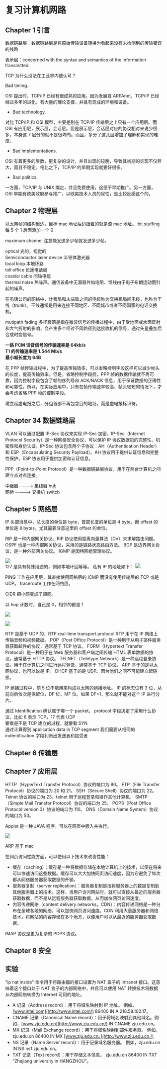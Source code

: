# 复习计算机网路

## Chapter 1 引言

数据链路层：数据链路层是将原始传输设备转换为看起来没有未检测到的传输错误的线路

表示层：concerned with the syntax and semantics of the information transmitted.

TCP 为什么没法在工业界内被认可？

Bad timing. <p data-pid="WxQuAib6">OSI 提出时，TCP/IP 已经有很成熟的应用。因为发展自 ARPAnet，TCP/IP 已经经过多年的进化，有大量的理论支撑，并且有现成的环境和设备。</p><ul><li data-pid="c01pFMK6"> Bad technology.</li></ul><p data-pid="3rgoghi1">对比 TCP/IP 和 OSI 模型，主要差别在 TCP/IP 传输层之上只有一个应用层。而 OSI 有应用层，展示层，会话层。但是展示层，会话层对应的协议相对来说少很多，本身这 7 层分的就不是很均匀。而且，多分了这几层增加了理解和实现的难度。</p><ul><li data-pid="0Kfazg-p">Bad implementations.</li></ul><p data-pid="E9w9hhHu">OSI 有着更多的层数，更复杂的设计，并且出现的较晚，导致其初期的实现不仅巨大，而且不稳定。相比之下，TCP/IP 的早期实现就要好很多。</p><ul><li data-pid="cxp5LTZ1">Bad politics.</li></ul><p data-pid="GzyxCpYH">一方面，TCP/IP 与 UNIX 绑定，并且免费使用，这便于早期推广。另一方面，OSI 早期有欧美政府参与推广，以欧美技术人员的尿性，是比较反感这个的。</p>

## Chapter 2 物理层

以太网帧的结构里边，目标 mac 地址后边跟着的就是源 mac 地址。
bit stuffing 每 5 个 1 后面添加一个 0

maximum channel 注意能发送多少帧就发送多少帧。

optical 光的，视觉的  
Semiconductor laser device 半导体激光器  
local loop 本地环路  
toll office 长途电话局  
coaxial cable 同轴电缆  
thermal noise 热噪声。通信设备中无源器件如电阻、馈线由于电子布朗运动而引起的噪声。

在电话公司的网络中，计费局和末端局之间的电缆称为交换机局间电缆，也称为干线（trunk）。干线通常是用来连接不同地区、不同城市或者不同国家的电话交换机。

mutipath fading 多径衰落是指在微波信号的传播过程中，由于受地面或水面反射和大气折射的影响，会产生多个经过不同路径到达接收机的信号，通过矢量叠加后合成时变信号。

**一路 PCM 话音信号的传输速率是 64kb/s  
T1 的传输速率是 1.544 Mb/s**  
**最小帧长度为 64B**

在 PPP 帧传输过程中，为了提高传输效率，可以省略控制字段这样可以减少帧头的长度，提高传输效率。但是，省略控制字段后，PPP 帧的数据传输就不再可靠，因为控制字段包含了帧的序列号和 ACK/NACK 信息，用于保证数据的正确性和可靠性。所以，在实际应用中，只有在帧传输速率较高、帧头较短的情况下，才会考虑省略 PPP 帧的控制字段。

建立起虚电报之后，分组首部不再包含目的地址，而是虚电报标识符。

## Chapter 34 数据链路层

VLAN 可以通过配置 IP-Sec 协议来实现 IP-Sec 加密。IP-Sec（Internet Protocol Security）是一种网络安全协议，可以保护 IP 协议数据包的完整性、机密性和身份认证。IP-Sec 协议包含两个子协议：AH（Authentication Header）和 ESP（Encapsulating Security Payload）。AH 协议用于提供认证信息和完整性保护，ESP 协议用于提供加密和认证信息。

PPP（Point-to-Point Protocol）是一种数据链路层协议，用于在两台计算机之间建立点对点连接。

中继器 ----> 集线器 hub  
网桥 -----> 交换机 switch

## Chapter 5 网络层

IP 头部消息中，总长度的单位是 byte，首部长度的单位是 4 byte，而 offset 的单位是 8 bytes。尤其需要注意这里的 offset 的单位。

RIP 是一种内部网关协议。RIP 协议使用距离向量算法（DV）来求解路由问题。
OSPF 也是一种内部网关协议，采用的是链路状态路由方法。
BGP 是边界网关协议，是一种外部网关协议。
IGMP 是因特网组管理协议。

![](https://lemonapostlepicgo.oss-cn-hangzhou.aliyuncs.com/img/202301071716528.png)  
127 是具有特殊用途的，例如本地环回等等。
私有 IP 的地址如下：
![](https://lemonapostlepicgo.oss-cn-hangzhou.aliyuncs.com/img/202301071711584.png)

PING 工作在应用层，其直接使用网络层的 ICMP 而没有使用传输层的 TCP 或是 UDP。
traceroute 工作在网络层。

CIDR 把小网变成了超网。

以 hop 计数时，自己是 0，相邻的都是 1

![](https://lemonapostlepicgo.oss-cn-hangzhou.aliyuncs.com/img/202301072024341.png)

![](https://lemonapostlepicgo.oss-cn-hangzhou.aliyuncs.com/img/202301072024337.png)

RTP 是基于 UDP 的，RTP real-time transport protocol RTP 用于在 IP 网络上传输音频和视频数据。
POP（Post Office Protocol）是一种用于从电子邮件服务器获取邮件的协议，通常基于 TCP 协议。
FORM（Hypertext Transfer Protocol）是一种用于在 Web 服务器和客户端之间传输 HTML 表单数据的协议，通常基于 HTTP 协议。
TELNET（Teletype Network）是一种远程登录协议，用于在计算机之间进行远程登录，通常基于 TCP 协议。
ARP 基于的是以太网协议，也可以说是 IP。
DHCP 基于的是 UDP。因为他们之间不可能建立起链接。

IP 组播过程中，前 5 位不能用来构成以太网的组播地址。
IP 的标志位有 3 位，从前向后依次是保留位，DF 位，MF 位。如果 DF=1，那么就不能对这个 IP 进行分片。

通过 Identification 确认属于哪一个 packet。
protocol 字段决定了采用什么协议，比如 6 表示 TCP，17 代表 UDP  
要看是不是 TCP 建立的过程，就要看 SYN  
通过计算得到 application data in TCP segment
我们需要从相同的 indentification 字段判断出发送者和接受者

## Chapter 6 传输层

## Chapter 7 应用层

HTTP（HyperText Transfer Protocol）协议的端口为 80。
FTP（File Transfer Protocol）协议的端口为 20 和 21。
SSH（Secure Shell）协议的端口为 22。
Telnet 协议的端口为 23。telnet 用于远程登录和操作其他计算机。
SMTP（Simple Mail Transfer Protocol）协议的端口为 25。
POP3（Post Office Protocol version 3）协议的端口为 110。
DNS（Domain Name System）协议的端口为 53。

Applet 是一种 JAVA 程序，可以在网页中嵌入并执行。

![](https://lemonapostlepicgo.oss-cn-hangzhou.aliyuncs.com/img/202301071950190.png)

ARP 基于 mac

在网页访问性能方面，可以使用以下技术来改善性能：

- 缓存（caching）：缓存是一种将数据存储在本地计算机上的技术，以便在将来可以快速访问这些数据。缓存可以大大加快网页访问速度，因为它避免了每次都从网络服务器获取数据的开销。
- 服务器复制（server replication）：服务器复制是指将服务器上的数据复制到其他服务器上的技术。这样，当用户访问网站时，就可以直接从最近的服务器获取数据，而不是从远程服务器获取数据，从而加快网页访问速度。
- 内容传递网络（content delivery networks，CDN）：内容传递网络是一种分布在全球各地的网络，可以加快网页访问速度。CDN 利用大量服务器和网络技术，将网站的内容存储在多个地方，以便用户可以从最近的服务器获取数据。

IMAP 协议是更为复杂的 POP3 协议。

## Chapter 8 安全

## 实验

"ip nat inside" 命令用于将路由器的接口设置为 NAT 盒子的 Intranet 接口。这意味着这个接口处于 NAT 盒子的内部网络中，并且可以使用 NAT 转换技术将数据从内部网络转换为 Internet 可用的地址。

- A 记录（Address record）：用于将域名映射到 IP 地址。
例如，[www.intel.com](http://www.intel.com/) 86400 IN A 218.58.102.17。
- CNAME 记录（Canonical Name record）：用于将域名映射到其他域名。例如，[www.zju.edu.cn](http://www.zju.edu.cn/) IN CNAME zju.edu.cn。
- MX 记录（Mail Exchange record）：用于将域名映射到邮件服务器。
例如，zju.edu.cn 86400 IN MX [www.zju.edu.cn。](http://www.zju.edu.cn./)
- NS 记录（Name Server record）：用于记录域名服务器。
例如，zju.edu.cn IN NS ns1.zju.edu.cn。
- TXT 记录（Text record）：用于存储文本信息。
zju.edu.cn 86400 IN TXT “Zhejiang university in HANGZHOU”。
